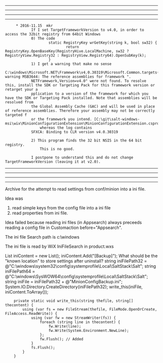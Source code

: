 *******************************
*******************************
*******************************
*******************************


		 * 2016-11.15  mkr
				If I set TargetFrameworkVersion to v4.0, in order to access the 32bit registry from 64bit Windows
				0) The code
						static RegistryKey wrGetKey(string k, bool sw32) {
								return RegistryKey.OpenBaseKey(RegistryHive.LocalMachine, sw32 ? RegistryView.Registry32 : RegistryView.Registry64).OpenSubKey(k);
						}
				1) I get a warning that make no sense
				C:\windows\Microsoft.NET\Framework\v4.0.30319\Microsoft.Common.targets(983,5): warning MSB3644: The reference assemblies for framework ".
				NETFramework,Version=v4.0" were not found. To resolve this, install the SDK or Targeting Pack for this framework version or retarget your a
				pplication to a version of the framework for which you have the SDK or Targeting Pack installed. Note that assemblies will be resolved from
				the Global Assembly Cache (GAC) and will be used in place of reference assemblies. Therefore your assembly may not be correctly targeted f
				or the framework you intend. [C:\git\salt-windows-msi\wix\MinionConfigurationExtension\MinionConfigurationExtension.csproj]
					whereas the log contains
				SFXCA: Binding to CLR version v4.0.30319

				2) This program finds the 32 bit NSIS in the 64 bit registry.
					This is no good.

				I postpone to understand this and do not change TargetFrameworkVersion (leaving it at v2.0).



*******************************
*******************************
*******************************
*******************************


Archive for the attempt to read settings from conf/minion into a ini file.

Idea was
 1) read simple keys from the config file into a ini file
 2) read properties from ini file.

 Idea failed because reading ini files (in Appsearch) always preceeds reading a config file in Customaction before="Appsearch".

 The ini file  Search path is c:\windows

 The ini file is  read by WiX IniFileSearch in product.wxs


List<string> iniContent = new List<string>();
iniContent.Add("[Backup]");
What should be the "known location" to store settings after uninstall?
string iniFilePath32 = @"C:\windows\system32\config\systemprofile\Local\SaltStack\Salt\";
string iniFilePath64 = @"C:\windows\SysWOW64\config\systemprofile\Local\SaltStack\Salt\";
string iniFile = iniFilePath32 + @"MinionConfigBackup.ini";
System.IO.Directory.CreateDirectory(iniFilePath32);
write_this(iniFile, iniContent.ToArray());

        private static void write_this(string thefile, string[] thecontent) {
            using (var fs = new FileStream(thefile, FileMode.OpenOrCreate, FileAccess.ReadWrite)) {
                using (var fw = new StreamWriter(fs)) {
                    foreach (string line in thecontent) {
                        fw.Write(line);
                        fw.Write(System.Environment.NewLine);
                    };
                    fw.Flush(); // Added
                }
                fs.Flush();
            }
        }
